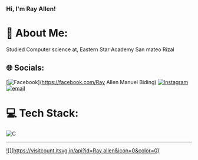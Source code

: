 ### Hi, I'm Ray Allen!


# 💫 About Me:
Studied Computer science at, Eastern Star Academy San mateo Rizal


## 🌐 Socials:
[![Facebook](https://img.shields.io/badge/Facebook-%231877F2.svg?logo=Facebook&logoColor=white)](https://facebook.com/Ray Allen Manuel Biding) [![Instagram](https://img.shields.io/badge/Instagram-%23E4405F.svg?logo=Instagram&logoColor=white)](https://instagram.com/allen_biding) [![email](https://img.shields.io/badge/Email-D14836?logo=gmail&logoColor=white)](mailto:rayallen.biding@esa.edu.ph) 

# 💻 Tech Stack:
![C](https://img.shields.io/badge/c-%2300599C.svg?style=flat&logo=c&logoColor=white)

---
[![](https://visitcount.itsvg.in/api?id=Ray allen&icon=0&color=0)](https://visitcount.itsvg.in)

<!-- Proudly created with GPRM ( https://gprm.itsvg.in ) -->
